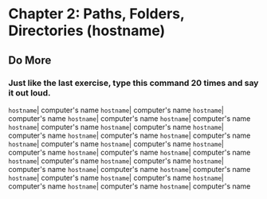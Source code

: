 # Chapter 2: Paths, Folders, Directories (hostname)

## Do More

### Just like the last exercise, type this command 20 times and say it out loud.
 `hostname`| computer's name
 `hostname`| computer's name
 `hostname`| computer's name
 `hostname`| computer's name
 `hostname`| computer's name
 `hostname`| computer's name
 `hostname`| computer's name
 `hostname`| computer's name
 `hostname`| computer's name
 `hostname`| computer's name 
 `hostname`| computer's name
 `hostname`| computer's name
 `hostname`| computer's name
 `hostname`| computer's name
 `hostname`| computer's name
 `hostname`| computer's name
 `hostname`| computer's name
 `hostname`| computer's name
 `hostname`| computer's name
 `hostname`| computer's name
 `hostname`| computer's name
 `hostname`| computer's name
 `hostname`| computer's name
 `hostname`| computer's name
 `hostname`| computer's name
 

